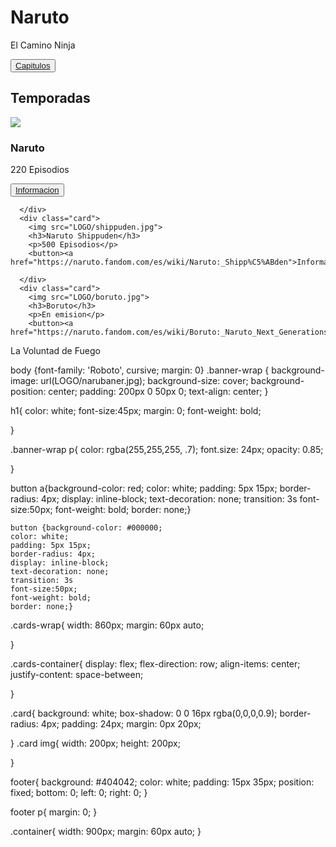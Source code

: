 
<!DOCTYPE html>
<html lang="en">
  <head>
    <meta charset="utf-8">
    <title>Datebayo</title>
    <link rel="stylesheet" href="estilo.zzz.css">
          <link rel="shortcut icon" type="image/x-icon" href="LOGO/logo.png">
          <LINK REL="stylesheet" TYPE="text/css" HREF="css/estilo.zzz.czz">

  </head>
  <body>

<div class="banner-wrap">
  <h1>Naruto</h1>
  <p>El Camino Ninja</p>
   <button><a href="https://shippuden.tv/" target="_blank" class="btn-blue">Capitulos</a>
   </button>
   
  
</div>

<div class="cards-wrap">
  <h2>Temporadas</h2>
  <div class="cards-container">
      <div class="card">
        <img src="LOGO/naruto.jpg">
        <h3>Naruto</h3>
        <p>220 Episodios</p>
        <button><a href="https://naruto.fandom.com/es/wiki/Naruto_(Anime)#Historia">Informacion</a>
   </button>

      </div>
      <div class="card">
        <img src="LOGO/shippuden.jpg">
        <h3>Naruto Shippuden</h3>
        <p>500 Episodios</p>
        <button><a href="https://naruto.fandom.com/es/wiki/Naruto:_Shipp%C5%ABden">Informacion</a>
   </button>

      </div>
      <div class="card">
        <img src="LOGO/boruto.jpg">
        <h3>Boruto</h3>
        <p>En emision</p>
        <button><a href="https://naruto.fandom.com/es/wiki/Boruto:_Naruto_Next_Generations_(Anime)">Informacion</a>
   </button>
        
      

</div>
      
</div>
<footer>
  <p>La Voluntad de Fuego</p>

</footer>


  </body>
</html>

body {font-family: 'Roboto', cursive;
     margin: 0}
.banner-wrap {
        background-image: url(LOGO/narubaner.jpg); 
		background-size: cover;
		background-position: center;
		padding: 200px 0 50px 0;
		text-align: center;
}

h1{
	color: white;
	font-size:45px;
	margin: 0;
	font-weight: bold;

}

.banner-wrap p{
	color: rgba(255,255,255, .7);
	font.size: 24px;
	opacity: 0.85;

}


button a{background-color: red;
	color: white;
	padding: 5px 15px;
	border-radius: 4px;
	display: inline-block;
	text-decoration: none;
	transition: 3s
	font-size:50px;
	font-weight: bold;
	border: none;}

	button {background-color: #000000;
	color: white;
	padding: 5px 15px;
	border-radius: 4px;
	display: inline-block;
	text-decoration: none;
	transition: 3s
	font-size:50px;
	font-weight: bold;
	border: none;}

.cards-wrap{
	width: 860px;
	margin: 60px auto;

}

.cards-container{
	display: flex;
	flex-direction: row;
	align-items: center;
	justify-content: space-between;

}

.card{
	background: white;
	box-shadow: 0 0 16px rgba(0,0,0,0.9);
	border-radius: 4px;
	padding: 24px;
	margin: 0px 20px;


}
.card img{
	width: 200px;
	height: 200px;


}

footer{
	background: #404042;
	color: white;
	padding: 15px 35px;
	position: fixed;
	bottom: 0;
	left: 0;
	right: 0;
}

footer p{
	margin: 0;
}

.container{
	width: 900px;
	margin: 60px auto;
}
